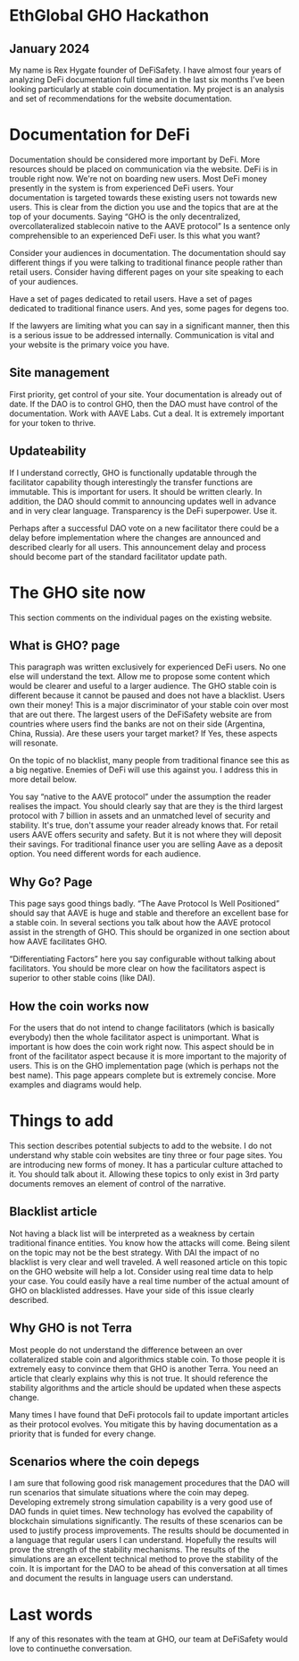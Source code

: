 # EthGlobal GHO Hackathon
## January 2024
My name is Rex Hygate founder of DeFiSafety. I have almost four years of analyzing DeFi documentation full time and in the last six months I've been looking particularly at stable coin documentation. My project is an analysis and set of recommendations for the website documentation.
# Documentation for DeFi
Documentation should be considered more important by DeFi.  More resources should be placed on communication via the website.
DeFi is in trouble right now.  We're not on boarding new users.  Most DeFi money presently in the system is from experienced DeFi users. Your documentation is targeted towards these existing users not towards new users. This is clear from the diction you use and the topics that are at the top of your documents.
Saying “GHO is the only decentralized, overcollateralized stablecoin native to the AAVE protocol” Is a sentence only comprehensible to an experienced DeFi user. Is this what you want?

Consider your audiences in documentation. The documentation should say different things if you were talking to traditional finance people rather than retail users. Consider having different pages on your site speaking to each of your audiences.  

Have a set of pages dedicated to retail users. Have a set of pages dedicated to traditional finance users.  And yes, some pages for degens too.

If the lawyers are limiting what you can say in a significant manner, then this is a serious issue to be addressed internally. Communication is vital and your website is the primary voice you have.
## Site management
First priority, get control of your site. Your documentation is already out of date. If the DAO is to control GHO, then the DAO must have control of the documentation. Work with AAVE Labs.  Cut a deal.  It is extremely important for your token to thrive.
## Updateability
If I understand correctly, GHO is functionally updatable through the facilitator capability though interestingly the transfer functions are immutable. This is important for users.  It should be written clearly. In addition, the DAO should commit to announcing updates well in advance and in very clear language. Transparency is the DeFi superpower.  Use it.

Perhaps after a successful DAO vote on a new facilitator there could be a delay before implementation where the changes are announced and described clearly for all users.  This announcement delay and process should become part of the standard facilitator update path.
# The GHO site now
This section comments on the individual pages on the existing website.
## What is GHO? page
This paragraph was written exclusively for experienced DeFi users. No one else will understand the text. Allow me to propose some content which would be clearer and useful to a larger audience.
The GHO stable coin is different because it cannot be paused and does not have a blacklist. Users own their money!  This is a major discriminator of your stable coin over most that are out there.  The largest users of the DeFiSafety website are from countries where users find the banks are not on their side (Argentina, China, Russia).  Are these users your target market?  If Yes, these aspects will resonate.

On the topic of no blacklist, many people from traditional finance see this as a big negative. Enemies of DeFi will use this against you.  I address this in more detail below.

You say “native to the AAVE protocol” under the assumption the reader realises the impact.  You should clearly say that are they is the third largest protocol with 7 billion in assets and an unmatched level of security and stability. It's true, don't assume your reader already knows that.  For retail users AAVE offers security and safety.  But it is not where they will deposit their savings. For traditional finance user you are selling Aave as a deposit option.  You need different words for each audience.
## Why Go? Page
This page says good things badly.  “The Aave Protocol Is Well Positioned” should say that AAVE is huge and stable and therefore an excellent base for a stable coin.  In several sections you talk about how the AAVE protocol assist in the strength of GHO.  This should be organized in one section about how AAVE facilitates GHO.

“Differentiating Factors” here you say configurable without talking about facilitators. You should be more clear on how the facilitators aspect is superior to other stable coins (like DAI).
## How the coin works now
For the users that do not intend to change facilitators (which is basically everybody) then the whole facilitator aspect is unimportant. What is important is how does the coin work right now. This aspect should be in front of the facilitator aspect because it is more important to the majority of users.
This is on the GHO implementation page (which is perhaps not the best name).  This page appears complete but is extremely concise. More examples and diagrams would help.
# Things to add
This section describes potential subjects to add to the website. I do not understand why stable coin websites are tiny three or four page sites. You are introducing new forms of money. It has a particular culture attached to it. You should talk about it. Allowing these topics to only exist in 3rd party documents removes an element of control of the narrative.
## Blacklist article 
Not having a black list will be interpreted as a weakness by certain traditional finance entities. You know how the attacks will come. Being silent on the topic may not be the best strategy. With DAI the impact of no blacklist is very clear and well traveled.  A well reasoned article on this topic on the GHO website will help a lot. Consider using real time data to help your case. You could easily have a real time number of the actual amount of GHO on blacklisted addresses.  Have your side of this issue clearly described.
## Why GHO is not Terra  
Most people do not understand the difference between an over collateralized stable coin and algorithmics stable coin.  To those people it is extremely easy to convince them that GHO is another Terra.  You need an article that clearly explains why this is not true.  It should reference the stability algorithms and the article should be updated when these aspects change. 

Many times I have found that DeFi protocols fail to update important articles as their protocol evolves.  You mitigate this by having documentation as a priority that is funded for every change.
## Scenarios where the coin depegs
I am sure that following good risk management procedures that the DAO will run scenarios that simulate situations where the coin may depeg.  Developing extremely strong simulation capability is a very good use of DAO funds in quiet times. New technology has evolved the capability of blockchain simulations significantly.
The results of these scenarios can be used to justify process improvements. The results should be documented in a language that regular users I can understand. Hopefully the results will prove the strength of the stability mechanisms.
The results of the simulations are an excellent technical method to prove the stability of the coin. It is important for the DAO to be ahead of this conversation at all times and document the results in language users can understand.
# Last words
If any of this resonates with the team at GHO, our team at DeFiSafety would love to continuethe conversation.
